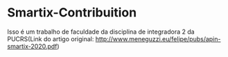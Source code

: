 # Smartix-Contribuition
Isso é um trabalho de faculdade da disciplina de integradora 2 da PUCRS(Link do artigo original: http://www.meneguzzi.eu/felipe/pubs/apin-smartix-2020.pdf)
